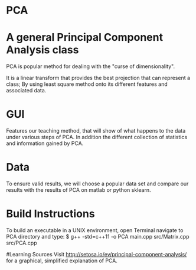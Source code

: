 # PCA
# A general Principal Component Analysis class
PCA is popular method for dealing with the "curse of dimensionality".

It is a linear transform that provides the best projection that can represent a class; By using least square method onto its different features and associated data.

# GUI
Features our teaching method, that will show of what happens to the data under various steps of PCA. In addition the different collection of statistics and information gained by PCA.

# Data
To ensure valid results, we will choose a popular data set and compare our results with the results of PCA on matlab or python sklearn.

# Build Instructions
To build an executable in a UNIX environment, open Terminal navigate to PCA directory and type:
    $ g++ -std=c++11 -o PCA main.cpp src/Matrix.cpp src/PCA.cpp

#Learning Sources
Visit http://setosa.io/ev/principal-component-analysis/ for a graphical, simplified explanation of PCA.
